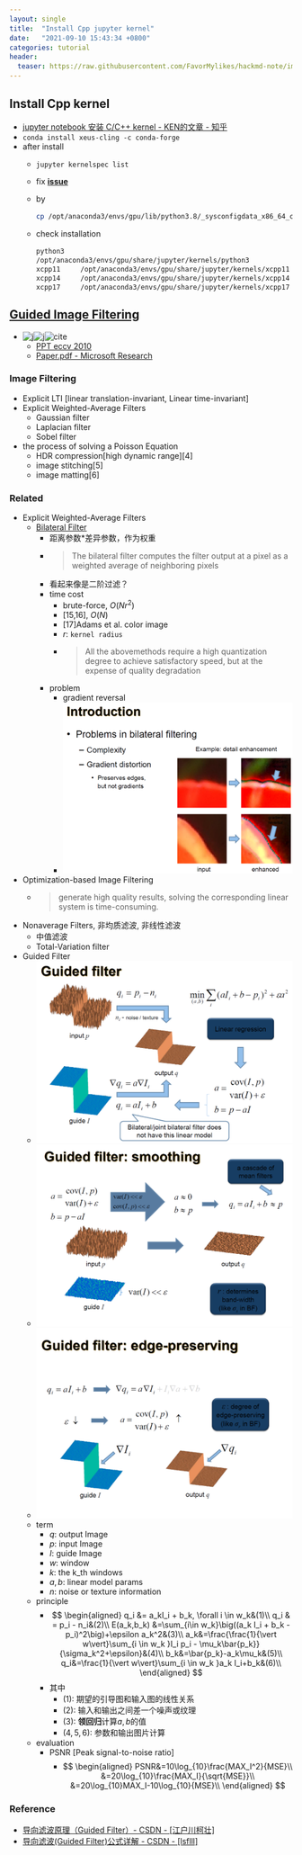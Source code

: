 ```yaml
---
layout: single
title:  "Install Cpp jupyter kernel"
date:   "2021-09-10 15:43:34 +0800"
categories: tutorial
header:
  teaser: https://raw.githubusercontent.com/FavorMylikes/hackmd-note/img/img20210908163126.png
---
```


## Install Cpp kernel

- [jupyter notebook 安装 C/C++ kernel - KEN的文章 - 知乎](https://zhuanlan.zhihu.com/p/82025119)
- `conda install xeus-cling -c conda-forge`
- after install
  - `jupyter kernelspec list`
  - fix [**issue**](https://stackoverflow.com/questions/68261254/conda-error-sysconfigdata-x86-64-conda-linux-gnu)
  - by

    ```bash
    cp /opt/anaconda3/envs/gpu/lib/python3.8/_sysconfigdata_x86_64_conda_cos6_linux_gnu.py /opt/anaconda3/envs/gpu/lib/python3.8/_sysconfigdata_x86_64_conda_linux_gnu.py
    ```

  - check installation

    ```console
    python3    /opt/anaconda3/envs/gpu/share/jupyter/kernels/python3
    xcpp11     /opt/anaconda3/envs/gpu/share/jupyter/kernels/xcpp11
    xcpp14     /opt/anaconda3/envs/gpu/share/jupyter/kernels/xcpp14
    xcpp17     /opt/anaconda3/envs/gpu/share/jupyter/kernels/xcpp17
    ```

## [Guided Image Filtering](http://kaiminghe.com/eccv10/)

- ![j](https://img.shields.io/badge/ECCV-2010-blue?style=flat-square)![j](https://img.shields.io/badge/TPAMI-2013-blue?style=flat-square)![cite](https://img.shields.io/badge/cite-3985-blue?style=flat-square)
  - [PPT eccv 2010](http://kaiminghe.com/eccv10/eccv10ppt.pdf)
  - [Paper.pdf - Microsoft Research](https://www.cs.jhu.edu/~misha/Fall07/Papers/Perez03.pdf)

### Image Filtering

- Explicit LTI [linear translation-invariant, Linear time-invariant]
- Explicit Weighted-Average Filters
  - Gaussian filter
  - Laplacian filter
  - Sobel filter
- the process of solving a Poisson Equation
  - HDR compression[high dynamic range][4]
  - image stitching[5]
  - image matting[6]

### Related

- Explicit Weighted-Average Filters
  - [Bilateral Filter](https://zh.wikipedia.org/wiki/%E9%9B%99%E9%82%8A%E6%BF%BE%E6%B3%A2%E5%99%A8)
    - 距离参数*差异参数，作为权重
    - > The bilateral filter computes the filter output at a pixel as a weighted average of neighboring pixels
    - 看起来像是二阶过滤？
    - time cost
      - brute-force, $O(Nr^2)$
      - [15,16], $O(N)$
      - [17]Adams et al. color image
      - $r$: `kernel radius`
      - > All the abovemethods require a high quantization degree to achieve satisfactory speed, but at the expense of quality degradation
    - problem
      - gradient reversal
      - <img src="https://raw.githubusercontent.com/FavorMylikes/hackmd-note/img/img20210915133213.png" alt="20210915133213"/>
- Optimization-based Image Filtering
  - > generate high quality results, solving the corresponding linear system is time-consuming.
- Nonaverage Filters, 非均质滤波, 非线性滤波
  - 中值滤波
  - Total-Variation filter
- Guided Filter
  - <img src="https://raw.githubusercontent.com/FavorMylikes/hackmd-note/img/img20210915133254.png" alt="20210915133254"/>
  - <img src="https://raw.githubusercontent.com/FavorMylikes/hackmd-note/img/img20210915133324.png" alt="20210915133324"/>
  - <img src="https://raw.githubusercontent.com/FavorMylikes/hackmd-note/img/img20210915133339.png" alt="20210915133339"/>
  - term
    - $q$: output Image
    - $p$: input Image
    - $I$: guide Image
    - $w$: window
    - $k$: the k_th windows
    - $a,b$: linear model params
    - $n$: noise or texture information
  - principle
    - $$
        \begin{aligned}
            q_i &= a_kI_i + b_k, \forall i \in w_k&(1)\\
            q_i & = p_i - n_i&(2)\\
            E(a_k,b_k) &=\sum_{i\in w_k}\big((a_k I_i + b_k - p_i)^2\big)+\epsilon a_k^2&(3)\\
            a_k&=\frac{\frac{1}{\vert w\vert}\sum_{i \in w_k }I_i p_i - \mu_k\bar{p_k}}{\sigma_k^2+\epsilon}&(4)\\
            b_k&=\bar{p_k}-a_k\mu_k&(5)\\
            q_i&=\frac{1}{\vert w\vert}\sum_{i \in w_k }a_k I_i+b_k&(6)\\
        \end{aligned}
      $$
    - 其中
      - $(1)$: 期望的引导图和输入图的线性关系
      - $(2)$: 输入和输出之间差一个噪声或纹理
      - $(3)$: **领回归**计算$a,b$的值
      - $(4,5,6)$: 参数和输出图片计算
  - evaluation
    - PSNR [Peak signal-to-noise ratio]
      - $$
        \begin{aligned}
            PSNR&=10\log_{10}\frac{MAX_I^2}{MSE}\\
            &=20\log_{10}\frac{MAX_I}{\sqrt{MSE}}\\
            &=20\log_{10}MAX_I-10\log_{10}{MSE}\\
        \end{aligned}
        $$

### Reference

- [导向滤波原理（Guided Filter）- CSDN - [江户川柯壮]](https://blog.csdn.net/edogawachia/article/details/78872932)
- [导向滤波(Guided Filter)公式详解 - CSDN - [lsflll]](https://blog.csdn.net/weixin_43194305/article/details/88959183)
